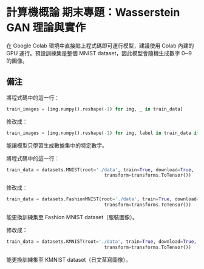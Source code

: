 # 計算機概論 期末專題：Wasserstein GAN 理論與實作
在 Google Colab 環境中直接貼上程式碼即可運行模型，建議使用 Colab 內建的 GPU 運行。預設訓練集是整個 MNIST dataset，因此模型會隨機生成數字 0~9 的圖像。  
  
## 備注
將程式碼中的這一行：
```py
train_images = [img.numpy().reshape(-1) for img, _ in train_data]
```
修改成：
```py
train_images = [img.numpy().reshape(-1) for img, label in train_data if label == 8]
```
能讓模型只學習生成數據集中的特定數字。  
  
將程式碼中的這一行：
```py
train_data = datasets.MNIST(root='./data', train=True, download=True,
                                    transform=transforms.ToTensor())
```
修改成：
```py
train_data = datasets.FashionMNIST(root='./data', train=True, download=True,
                                    transform=transforms.ToTensor())
```
能更換訓練集至 Fashion MNIST dataset（服裝圖像）。  
  
修改成：
```py
train_data = datasets.KMNIST(root='./data', train=True, download=True,
                                    transform=transforms.ToTensor())
```
能更換訓練集至 KMNIST dataset（日文草寫圖像）。

